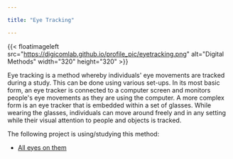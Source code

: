 ```yaml
---

title: "Eye Tracking"

---
```


{{< floatimageleft src="https://digicomlab.github.io/profile_pic/eyetracking.png" alt="Digital Methods" width="320" height="320" >}}

Eye tracking is a method whereby individuals' eye movements are tracked during a study. This can be done using various set-ups. In its most basic form, an eye tracker is connected to a computer screen and monitors people's eye movements as they are using the computer. A more complex form is an eye tracker that is embedded within a set of glasses. While wearing the glasses, individuals can move around freely and in any setting while their visual attention to people and objects is tracked.


The following project is using/studying this method:


- [All eyes on them](https://digicomlab.github.io/seedfunding/2024/2024_breves/)

